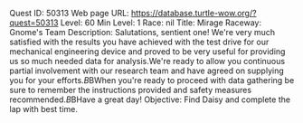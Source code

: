Quest ID: 50313
Web page URL: https://database.turtle-wow.org/?quest=50313
Level: 60
Min Level: 1
Race: nil
Title: Mirage Raceway: Gnome's Team
Description: Salutations, sentient one! We're very much satisfied with the results you have achieved with the test drive for our mechanical engineering device and proved to be very useful for providing us so much needed data for analysis.We're ready to allow you continuous partial involvement with our research team and have agreed on supplying you for your efforts.$B$BWhen you're ready to proceed with data gathering be sure to remember the instructions provided and safety measures recommended.$B$BHave a great day!
Objective: Find Daisy and complete the lap with best time.
